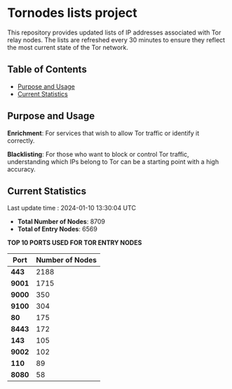 # Tornodes lists project

This repository provides updated lists of IP addresses associated with Tor relay nodes. The lists are refreshed every 30 minutes to ensure they reflect the most current state of the Tor network.

## Table of Contents

- [Purpose and Usage](#purpose-and-usage)
- [Current Statistics](#current-statistics)


## Purpose and Usage

**Enrichment**: For services that wish to allow Tor traffic or identify it correctly.

**Blacklisting**: For those who want to block or control Tor traffic, understanding which IPs belong to Tor can be a starting point with a high accuracy.

## Current Statistics

Last update time : 2024-01-10 13:30:04 UTC

- **Total Number of Nodes**: 8709
- **Total of Entry Nodes**: 6569

**TOP 10 PORTS USED FOR TOR ENTRY NODES**

| **Port** | **Number of Nodes** |
|------|-----------------|
| **443**   | 2188  |
| **9001**   | 1715  |
| **9000**   | 350  |
| **9100**   | 304  |
| **80**   | 175  |
| **8443**   | 172  |
| **143**   | 105  |
| **9002**   | 102  |
| **110**   | 89  |
| **8080**   | 58  |

